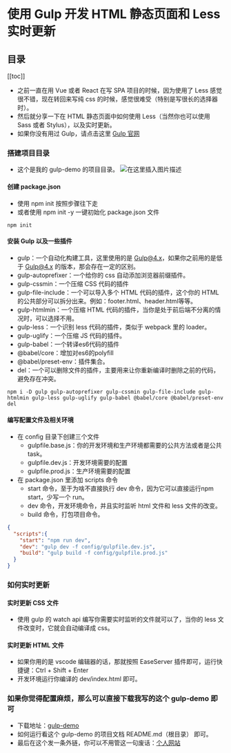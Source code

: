# 使用 Gulp 开发 HTML 静态页面和 Less 实时更新

## 目录

[[toc]]

* 之前一直在用 Vue 或者 React 在写 SPA 项目的时候，因为使用了 Less 感觉很不错，现在转回来写纯 css 的时候，感觉很难受（特别是写很长的选择器时）。
* 然后就分享一下在 HTML 静态页面中如何使用 Less（当然你也可以使用 Sass 或者 Stylus），以及实时更新。
* 如果你没有用过 Gulp，请点击这里 [Gulp 官网](https://www.gulpjs.com.cn/)

### 搭建项目目录

* 这个是我的 gulp-demo 的项目目录。
![在这里插入图片描述](https://img-blog.csdnimg.cn/20200803165117429.png?x-oss-process=image/watermark,type_ZmFuZ3poZW5naGVpdGk,shadow_10,text_aHR0cHM6Ly9ibG9nLmNzZG4ubmV0L2JpYW9fZmVuZw==,size_16,color_FFFFFF,t_70)


#### 创建 package.json

* 使用 npm init 按照步骤往下走
* 或者使用 npm init -y 一键初始化 package.json 文件

```Basic
npm init
```

#### 安装 Gulp 以及一些插件

* gulp：一个自动化构建工具，这里使用的是 Gulp@4.x，如果你之前用的是低于 Gulp@4.x 的版本，那会存在一定的区别。
* gulp-autoprefixer：一个给你的 css 自动添加浏览器前缀插件。
* gulp-cssmin：一个压缩 CSS 代码的插件
* gulp-file-include：一个可以导入多个 HTML 代码的插件，这个你的 HTML 的公共部分可以拆分出来。例如：footer.html、header.html等等。
* gulp-htmlmin：一个压缩 HTML 代码的插件，当你是处于前后端不分离的情况时，可以选择不用。
* gulp-less：一个识别 less 代码的插件，类似于 webpack 里的 loader。
* gulp-uglify：一个压缩 JS 代码的插件。
* gulp-babel：一个转译es6代码的插件
* @babel/core：增加对es6的polyfill
* @babel/preset-env：插件集合。
* del：一个可以删除文件的插件，主要用来让你重新编译时删除之前的代码，避免存在冲突。

```Basic
npm i -D gulp gulp-autoprefixer gulp-cssmin gulp-file-include gulp-htmlmin gulp-less gulp-uglify gulp-babel @babel/core @babel/preset-env del
```

#### 编写配置文件及相关环境

* 在 config 目录下创建三个文件
  * gulpfile.base.js：你的开发环境和生产环境都需要的公共方法或者是公共 task。
  * gulpfile.dev.js：开发环境需要的配置
  * gulpfile.prod.js：生产环境需要的配置
* 在 package.json 里添加 scripts 命令
  * start 命令，至于为啥不直接执行 dev 命令，因为它可以直接运行npm start，少写一个 run。
  * dev 命令，开发环境命令，并且实时监听 html 文件和 less 文件的改变。
  * build 命令，打包项目命令。

```JSON
{
  "scripts":{
    "start": "npm run dev",
    "dev": "gulp dev -f config/gulpfile.dev.js",
    "build": "gulp build -f config/gulpfile.prod.js"
  }
}
```

### 如何实时更新

#### 实时更新 CSS 文件

* 使用 gulp 的 watch api 编写你需要实时监听的文件就可以了，当你的 less 文件改变时，它就会自动编译成 css。

#### 实时更新 HTML 文件

* 如果你用的是 vscode 编辑器的话，那就按照 EaseServer 插件即可，运行快捷键：Ctrl + Shift + Enter
* 开发环境运行你编译的 dev/index.html 即可。

### 如果你觉得配置麻烦，那么可以直接下载我写的这个 gulp-demo 即可

* 下载地址：[gulp-demo](https://gitee.com/MINECASE/gulp-demo.git)
* 如何运行看这个 gulp-demo 的项目文档 README.md（根目录） 即可。
* 最后在这个发一条外链，你可以不用管这一句废话：[个人网站](https://biaov.cn/)
